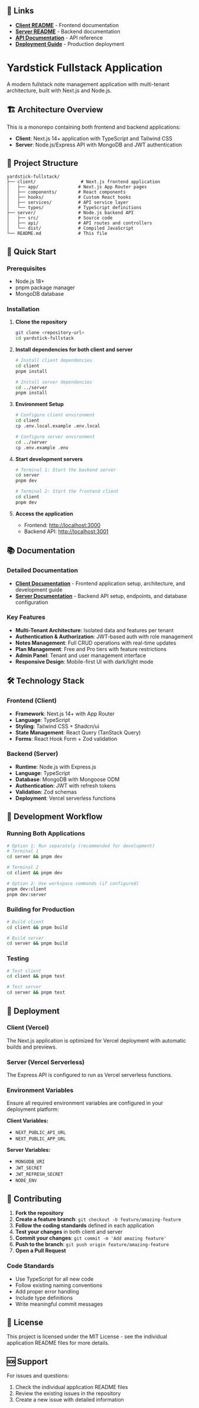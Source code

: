 ## 🔗 Links

- **[Client README](./client/README.md)** - Frontend documentation
- **[Server README](./server/README.md)** - Backend documentation
- **[API Documentation](./server/README.md#api-endpoints)** - API reference
- **[Deployment Guide](./server/README.md#deployment)** - Production deployment

# Yardstick Fullstack Application

A modern fullstack note management application with multi-tenant architecture, built with Next.js and Node.js.

## 🏗️ Architecture Overview

This is a monorepo containing both frontend and backend applications:

- **Client**: Next.js 14+ application with TypeScript and Tailwind CSS
- **Server**: Node.js/Express API with MongoDB and JWT authentication

## 📁 Project Structure

```
yardstick-fullstack/
├── client/                 # Next.js frontend application
│   ├── app/               # Next.js App Router pages
│   ├── components/        # React components
│   ├── hooks/             # Custom React hooks
│   ├── services/          # API service layer
│   └── types/             # TypeScript definitions
├── server/                # Node.js backend API
│   ├── src/               # Source code
│   ├── api/               # API routes and controllers
│   └── dist/              # Compiled JavaScript
└── README.md              # This file
```

## 🚀 Quick Start

### Prerequisites
- Node.js 18+
- pnpm package manager
- MongoDB database

### Installation

1. **Clone the repository**
   ```bash
   git clone <repository-url>
   cd yardstick-fullstack
   ```

2. **Install dependencies for both client and server**
   ```bash
   # Install client dependencies
   cd client
   pnpm install
   
   # Install server dependencies
   cd ../server
   pnpm install
   ```

3. **Environment Setup**
   ```bash
   # Configure client environment
   cd client
   cp .env.local.example .env.local
   
   # Configure server environment
   cd ../server
   cp .env.example .env
   ```

4. **Start development servers**
   ```bash
   # Terminal 1: Start the backend server
   cd server
   pnpm dev
   
   # Terminal 2: Start the frontend client
   cd client
   pnpm dev
   ```

5. **Access the application**
   - Frontend: [http://localhost:3000](http://localhost:3000)
   - Backend API: [http://localhost:3001](http://localhost:3001)

## 📚 Documentation

### Detailed Documentation
- **[Client Documentation](./client/README.md)** - Frontend application setup, architecture, and development guide
- **[Server Documentation](./server/README.md)** - Backend API setup, endpoints, and database configuration

### Key Features
- **Multi-Tenant Architecture**: Isolated data and features per tenant
- **Authentication & Authorization**: JWT-based auth with role management
- **Notes Management**: Full CRUD operations with real-time updates
- **Plan Management**: Free and Pro tiers with feature restrictions
- **Admin Panel**: Tenant and user management interface
- **Responsive Design**: Mobile-first UI with dark/light mode

## 🛠️ Technology Stack

### Frontend (Client)
- **Framework**: Next.js 14+ with App Router
- **Language**: TypeScript
- **Styling**: Tailwind CSS + Shadcn/ui
- **State Management**: React Query (TanStack Query)
- **Forms**: React Hook Form + Zod validation

### Backend (Server)
- **Runtime**: Node.js with Express.js
- **Language**: TypeScript
- **Database**: MongoDB with Mongoose ODM
- **Authentication**: JWT with refresh tokens
- **Validation**: Zod schemas
- **Deployment**: Vercel serverless functions

## 🔧 Development Workflow

### Running Both Applications
```bash
# Option 1: Run separately (recommended for development)
# Terminal 1
cd server && pnpm dev

# Terminal 2  
cd client && pnpm dev

# Option 2: Use workspace commands (if configured)
pnpm dev:client
pnpm dev:server
```

### Building for Production
```bash
# Build client
cd client && pnpm build

# Build server
cd server && pnpm build
```

### Testing
```bash
# Test client
cd client && pnpm test

# Test server
cd server && pnpm test
```

## 🚀 Deployment

### Client (Vercel)
The Next.js application is optimized for Vercel deployment with automatic builds and previews.

### Server (Vercel Serverless)
The Express API is configured to run as Vercel serverless functions.

### Environment Variables
Ensure all required environment variables are configured in your deployment platform:

**Client Variables:**
- `NEXT_PUBLIC_API_URL`
- `NEXT_PUBLIC_APP_URL`

**Server Variables:**
- `MONGODB_URI`
- `JWT_SECRET`
- `JWT_REFRESH_SECRET`
- `NODE_ENV`

## 🤝 Contributing

1. **Fork the repository**
2. **Create a feature branch**: `git checkout -b feature/amazing-feature`
3. **Follow the coding standards** defined in each application
4. **Test your changes** in both client and server
5. **Commit your changes**: `git commit -m 'Add amazing feature'`
6. **Push to the branch**: `git push origin feature/amazing-feature`
7. **Open a Pull Request**

### Code Standards
- Use TypeScript for all new code
- Follow existing naming conventions
- Add proper error handling
- Include type definitions
- Write meaningful commit messages

## 📄 License

This project is licensed under the MIT License - see the individual application README files for more details.

## 🆘 Support

For issues and questions:
1. Check the individual application README files
2. Review the existing issues in the repository
3. Create a new issue with detailed information

